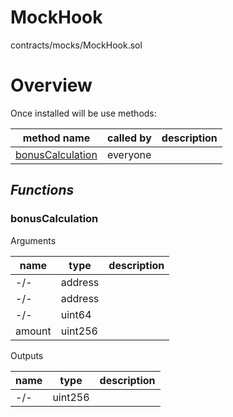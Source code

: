# MockHook

contracts/mocks/MockHook.sol

# Overview

Once installed will be use methods:

| **method name** | **called by** | **description** |
|-|-|-|
|<a href="#bonusCalculation">bonusCalculation</a>|everyone||
## *Functions*
### bonusCalculation

Arguments

| **name** | **type** | **description** |
|-|-|-|
| -/- | address |  |
| -/- | address |  |
| -/- | uint64 |  |
| amount | uint256 |  |

Outputs

| **name** | **type** | **description** |
|-|-|-|
| -/- | uint256 |  |



